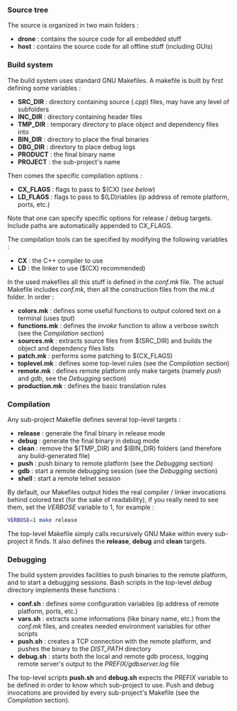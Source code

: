 ### Source tree
The source is organized in two main folders :
+ **drone** : contains the source code for all embedded stuff
+ **host** : contains the source code for all offline stuff (including GUIs)

### Build system
The build system uses standard GNU Makefiles.
A makefile is built by first defining some variables :
+ **SRC_DIR** : directory containing source (*.cpp*) files, may have any level of subfolders
+ **INC_DIR** : directory containing header files
+ **TMP_DIR** : temporary directory to place object and dependency files into
+ **BIN_DIR** : directory to place the final binaries
+ **DBG_DIR** : dirextory to place debug logs
+ **PRODUCT** : the final binary name
+ **PROJECT** : the sub-project's name

Then comes the specific compilation options :
+ **CX_FLAGS** : flags to pass to $(CX) (*see below*)
+ **LD_FLAGS** : flags to pass to $(LD)riables (ip address of remote platform, ports, etc.)

Note that one can specify specific options for release / debug targets. Include paths are automatically appended to CX_FLAGS.

The compilation tools can be specified by modifying the following variables :
+ **CX** : the C++ compiler to use
+ **LD** : the linker to use ($(CX) recommended)

In the used makefiles all this stuff is defined in the *conf.mk* file. The actual Makefile includes *conf.mk*, then all the construction files from the *mk.d* folder.
In order :
+ **colors.mk** : defines some useful functions to output colored text on a terminal (uses *tput*)
+ **functions.mk** : defines the *invoke* function to allow a verbose switch (see the *Compilation* section)
+ **sources.mk** : extracts source files from $(SRC_DIR) and builds the object and dependency files lists
+ **patch.mk** : performs some patching to $(CX_FLAGS)
+ **toplevel.mk** : defines some top-level rules (see the *Compilation* section)
+ **remote.mk** : defines remote platform only make targets (namely *push* and *gdb*, see the *Debugging* section)
+ **production.mk** : defines the basic translation rules

### Compilation

Any sub-project Makefile defines several top-level targets :
+ **release** : generate the final binary in release mode
+ **debug** : generate the final binary in debug mode
+ **clean** : remove the $(TMP_DIR) and $(BIN_DIR) folders (and therefore any build-generated file)
+ **push** : push binary to remote platform (see the *Debugging* section)
+ **gdb** : start a remote debugging session (see the *Debugging* section)
+ **shell** : start a remote telnet session

By default, our Makefiles output hides the real compiler / linker invocations behind colored text (for the sake of readability), if you really need to see them,
set the *VERBOSE* variable to 1, for example :
```bash
VERBOSE=1 make release
```

The top-level Makefile simply calls recursively GNU Make within every sub-project it finds. It also defines the **release**, **debug** and **clean** targets.

### Debugging

The build system provides facilities to push binaries to the remote platform, and to start a debugging sessions.
Bash scripts in the top-level *debug* directory implements these functions :
+ **conf.sh** : defines some configuration variables (ip address of remote platform, ports, etc.)
+ **vars.sh** : extracts some informations (like binary name, etc.) from the *conf.mk* files, and creates needed environment variables for other scripts
+ **push.sh** : creates a TCP connection with the remote platform, and pushes the binary to the *DIST_PATH* directory
+ **debug.sh** : starts both the local and remote gdb process, logging remote server's output to the *PREFIX/gdbserver.log* file

The top-level scripts **push.sh** and **debug.sh** expects the *PREFIX* variable to be defined in order to know which sub-project to use.
Push and debug invocations are provided by every sub-project's Makefile (see the *Compilation* section).